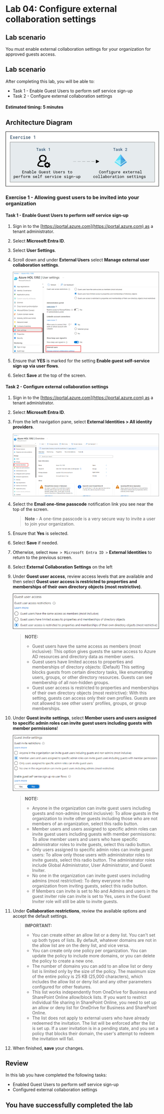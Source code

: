 
# Lab 04: Configure external collaboration settings

## Lab scenario

You must enable external collaboration settings for your organization for approved guests access.

## Lab scenario

After completing this lab, you will be able to:
- Task 1 - Enable Guest Users to perform self service sign-up
- Task 2 - Configure external collaboration settings
  
#### Estimated timing: 5 minutes

## Architecture Diagram

![Screen image displaying the New Group page with Group type, Group name, Owners, and Members highlighted](./media/arch004.png)

### Exercise 1 - Allowing guest users to be invited into your organization

#### Task 1 - Enable Guest Users to perform self service sign-up

1. Sign in to the [https://portal.azure.com](https://portal.azure.com) as a tenant administrator.
2. Select **Microsoft Entra ID**.
3. Select **User Settings**.
4. Scroll down and under **External Users** select **Manage external user collaboration settings**.

   ![Screen image displaying the New Group page with Group type, Group name, Owners, and Members highlighted](./media/userset.png)

6. Ensure that **YES** is marked for the setting **Enable guest self-service sign up via user flows**.
7. Select **Save** at the top of the screen.

#### Task 2 - Configure external collaboration settings

1. Sign in to the [https://portal.azure.com](https://portal.azure.com) as a tenant administrator.
2. Select **Microsoft Entra ID**.
3. From the left navigation pane, select **External Identities > All identity providers**.

   ![Screen image displaying the New Group page with Group type, Group name, Owners, and Members highlighted](./media/extident.png)

4. Select the **Email one-time passcode** notification link you see near the top of the screen.

    >**Note** - A one-time passcode is a very secure way to invite a user to join your organization.
    
5. Ensure that **Yes** is selected.
6. Select **Save** if needed.
7. Otherwise, select `Home > Microsoft Entra ID >` **External Identities** to return to the previous screen.
8. Select **External Collaboration Settings** on the left
9. Under **Guest user access**, review access levels that are available and then select **Guest user access is restricted to properties and memberships of their own directory objects (most restrictive)**.

   ![Screen image displaying guest user access restriction options](./media/lp1-mod3-guest-user-access-restrictions1.png)

    >**NOTE:**
    >- Guest users have the same access as members (most inclusive): This option gives guests the same access to Azure AD resources and directory data as member users.
    >- Guest users have limited access to properties and memberships of directory objects: (Default) This setting blocks guests from certain directory tasks, like enumerating users, groups, or other directory resources. Guests can see membership of all non-hidden groups.
    >- Guest user access is restricted to properties and memberships of their own directory objects (most restrictive): With this setting, guests can access only their own profiles. Guests are not allowed to see other users' profiles, groups, or group memberships.

10. Under **Guest invite settings**,  select **Member users and users assigned to specific admin roles can invite guest users including guests with member permissions**!

    ![Screen image displaying guest invite settings with Guests can invite set to No and highlighted](./media/lp1-mod3-guest-user-invite-settings1.png)

    >**NOTE:**
    >- Anyone in the organization can invite guest users including guests and non-admins (most inclusive): To allow guests in the organization to invite other guests including those who are not members of an organization, select this radio button.
    >- Member users and users assigned to specific admin roles can invite guest users including guests with member permissions: To allow member users and users who have specific administrator roles to invite guests, select this radio button.
    >- Only users assigned to specific admin roles can invite guest users: To allow only those users with administrator roles to invite guests, select this radio button. The administrator roles include Global Administrator, User Administrator, and Guest Inviter.
    >- No one in the organization can invite guest users including admins (most restrictive): To deny everyone in the organization from inviting guests, select this radio button.
    >- If Members can invite is set to No and Admins and users in the guest inviter role can invite is set to Yes, users in the Guest Inviter role will still be able to invite guests.

11. Under **Collaboration restrictions**, review the available options and accept the default settings.

    >**IMPORTANT:**
    >- You can create either an allow list or a deny list. You can't set up both types of lists. By default, whatever domains are not in the allow list are on the deny list, and vice versa.
    >- You can create only one policy per organization. You can update the policy to include more domains, or you can delete the policy to create a new one.
    >- The number of domains you can add to an allow list or deny list is limited only by the size of the policy. The maximum size of the entire policy is 25 KB (25,000 characters), which includes the allow list or deny list and any other parameters configured for other features.
    >- This list works independently from OneDrive for Business and SharePoint Online allow/block lists. If you want to restrict individual file sharing in SharePoint Online, you need to set up an allow or deny list for OneDrive for Business and SharePoint Online.
    >- The list does not apply to external users who have already redeemed the invitation. The list will be enforced after the list is set up. If a user invitation is in a pending state, and you set a policy that blocks their domain, the user's attempt to redeem the invitation will fail.

12. When finished, **save** your changes.

## Review

In this lab you have completed the following tasks:
- Enabled Guest Users to perform self service sign-up
- Configured external collaboration settings

## You have successfully completed the lab
